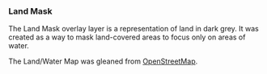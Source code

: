 ### Land Mask
The Land Mask overlay layer is a representation of land in dark grey. It was created as a way to mask land-covered areas to focus only on areas of water.

The Land/Water Map was gleaned from [OpenStreetMap](http://www.openstreetmap.org/copyright). 
